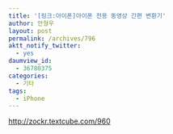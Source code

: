 ```yaml
---
title: '[링크:아이폰]아이폰 전용 동영상 간편 변환기'
author: 안형우
layout: post
permalink: /archives/796
aktt_notify_twitter:
  - yes
daumview_id:
  - 36780375
categories:
  - 기타
tags:
  - iPhone
---
```

<a href="http://zockr.textcube.com/960" target="_blank">http://zockr.textcube.com/960</a>